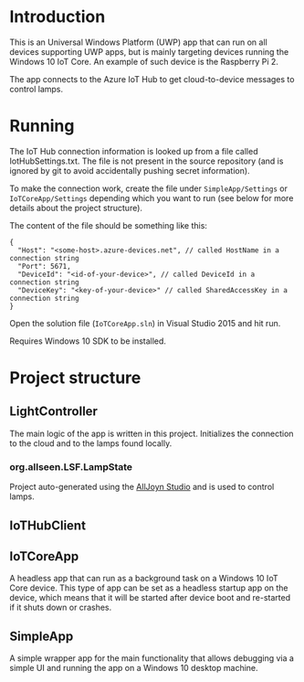 # Introduction

This is an Universal Windows Platform (UWP) app that can run on all devices supporting UWP apps,
but is mainly targeting devices running the Windows 10 IoT Core. An example of such device
is the Raspberry Pi 2.

The app connects to the Azure IoT Hub to get cloud-to-device messages to control lamps.

# Running

The IoT Hub connection information is looked up from a file called IotHubSettings.txt.
The file is not present in the source repository (and is ignored by git to avoid accidentally
pushing secret information).

To make the connection work, create the file under `SimpleApp/Settings` or `IoTCoreApp/Settings`
depending which you want to run (see below for more details about the project structure).

The content of the file should be something like this:

```
{
  "Host": "<some-host>.azure-devices.net", // called HostName in a connection string
  "Port": 5671,
  "DeviceId": "<id-of-your-device>", // called DeviceId in a connection string
  "DeviceKey": "<key-of-your-device>" // called SharedAccessKey in a connection string
}
```

Open the solution file (`IoTCoreApp.sln`) in Visual Studio 2015 and hit run.

Requires Windows 10 SDK to be installed.

# Project structure

## LightController

The main logic of the app is written in this project. Initializes the connection to the cloud
and to the lamps found locally.

### org.allseen.LSF.LampState

Project auto-generated using the
[AllJoyn Studio](https://visualstudiogallery.msdn.microsoft.com/064e58a7-fb56-464b-bed5-f85914c89286)
and is used to control lamps.

## IoTHubClient

## IoTCoreApp

A headless app that can run as a background task on a Windows 10 IoT Core device. This type
of app can be set as a headless startup app on the device, which means that it will be started
after device boot and re-started if it shuts down or crashes.

## SimpleApp

A simple wrapper app for the main functionality that allows debugging via a simple UI and
running the app on a Windows 10 desktop machine.

